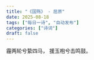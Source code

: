 ```yaml
---
title: "《国殇》 - 屈原"
date: 2025-08-18
tags: ["每日一诗", "自动发布"]
categories: ["诗词"]
draft: false
---
```


霾两轮兮絷四马，
援玉枹兮击鸣鼓。

